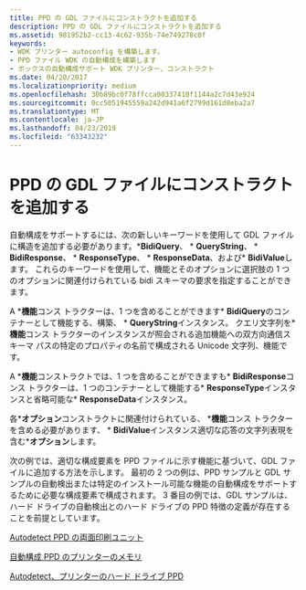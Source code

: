 ```yaml
---
title: PPD の GDL ファイルにコンストラクトを追加する
description: PPD の GDL ファイルにコンストラクトを追加する
ms.assetid: 981952b2-cc13-4c62-935b-74e749278c0f
keywords:
- WDK プリンター autoconfig を構築します。
- PPD ファイル WDK の自動構成を構築します
- ボックスの自動構成サポート WDK プリンター、コンストラクト
ms.date: 04/20/2017
ms.localizationpriority: medium
ms.openlocfilehash: 30b89bc0f78ffcca00337410f1144a2c7d43e924
ms.sourcegitcommit: 0cc5051945559a242d941a6f2799d161d8eba2a7
ms.translationtype: MT
ms.contentlocale: ja-JP
ms.lasthandoff: 04/23/2019
ms.locfileid: "63343232"
---
```

# <a name="adding-constructs-to-your-gdl-file-for-ppd"></a>PPD の GDL ファイルにコンストラクトを追加する


自動構成をサポートするには、次の新しいキーワードを使用して GDL ファイルに構造を追加する必要があります。\***BidiQuery**、 \* **QueryString**、 \* **BidiResponse**、 \* **ResponseType**、 \* **ResponseData**、および\* **BidiValue**します。 これらのキーワードを使用して、機能とそのオプションに選択肢の 1 つのオプションに関連付けられている bidi スキーマの要求を指定することができます。

A \***機能**コンス トラクターは、1 つを含めることができます\* **BidiQuery**のコンテナーとして機能する、構築、 \* **QueryString**インスタンス。 クエリ文字列を\***機能**コンス トラクターのインスタンスが照会される追加機能への双方向通信スキーマ パスの特定のプロパティの名前で構成される Unicode 文字列、機能です。

A \***機能**コンストラクトでは、1 つを含めることができますも\* **BidiResponse**コンス トラクターは、1 つのコンテナーとして機能する\* **ResponseType**インスタンスと省略可能な\* **ResponseData**インスタンス。

各\***オプション**コンストラクトに関連付けられている、 \***機能**コンス トラクターを含める必要があります、 \* **BidiValue**インスタンス適切な応答の文字列表現を含む\***オプション**します。

次の例では、適切な構成要素を PPD ファイルに示す機能に基づいて、GDL ファイルに追加する方法を示します。 最初の 2 つの例は、PPD サンプルと GDL サンプルの自動検出または特定のインストール可能な機能の自動構成をサポートするために必要な構成要素で構成されます。 3 番目の例では、GDL サンプルは、ハード ドライブの自動検出とのハード ドライブの PPD 特徴の定義が存在することを前提としています。

[Autodetect PPD の両面印刷ユニット](autodetect-the-duplex-unit-for-ppd.md)

[自動構成 PPD のプリンターのメモリ](autoconfigure-the-printer-s-memory-for-ppd.md)

[Autodetect、プリンターのハード ドライブ PPD](autodetect-the-printer-s-hard-drive-for-ppd.md)

 

 




